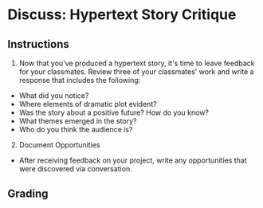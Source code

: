 # Discuss: Hypertext Story Critique

## Instructions
1. Now that you've produced a hypertext story, it's time to leave feedback for your classmates. Review three of your classmates' work and write a response that includes the following:
  - What did you notice?
  - Where elements of dramatic plot evident?
  - Was the story about a positive future? How do you know?
  - What themes emerged in the story?
  - Who do you think the audience is?
2. Document Opportunities
  - After receiving feedback on your project, write any opportunities that were discovered via conversation.

## Grading